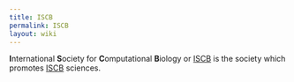 ```yaml
---
title: ISCB
permalink: ISCB
layout: wiki
---
```


**I**nternational **S**ociety for **C**omputational **B**iology or
[ISCB](http://www.iscb.org) is the society which promotes
[ISCB](wp:computational_biology "wikilink") sciences.
